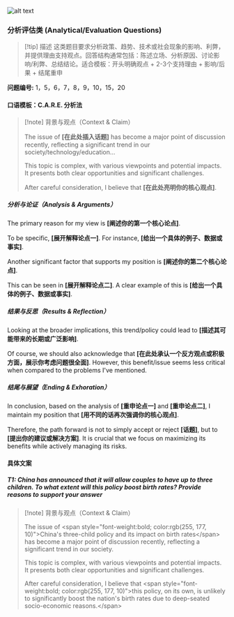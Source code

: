 ![alt text](wallhaven-1pvr23_2560x1440.png)

### 分析评估类 (Analytical/Evaluation Questions)

>[!tip] 描述
> 这类题目要求分析政策、趋势、技术或社会现象的影响、利弊，并提供理由支持观点。回答结构通常包括：陈述立场、分析原因、讨论影响/利弊、总结结论。适合模板：开头明确观点 + 2-3个支持理由 + 影响/后果 + 结尾重申

**问题编号:** 1，5，6，7，8，9，10，15，20

#### 口语模板：C.A.R.E. 分析法

> [!note] 背景与观点（Context & Claim）
>
> The issue of **[在此处插入话题]** has become a major point of discussion recently, reflecting a significant trend in our society/technology/education...
>
> This topic is complex, with various viewpoints and potential impacts. It presents both clear opportunities and significant challenges.
>
> After careful consideration, I believe that **[在此处亮明你的核心观点]**. 

##### 分析与论证（Analysis & Arguments）

The primary reason for my view is **[阐述你的第一个核心论点]**.

To be specific, **[展开解释论点一]**. For instance, **[给出一个具体的例子、数据或事实]**.

Another significant factor that supports my position is **[阐述你的第二个核心论点]**.

This can be seen in **[展开解释论点二]**. A clear example of this is **[给出一个具体的例子、数据或事实]**.

##### 结果与反思（Results & Reflection）

Looking at the broader implications, this trend/policy could lead to **[描述其可能带来的长期或广泛影响]**.

Of course, we should also acknowledge that **[在此处承认一个反方观点或积极方面，展示你考虑问题很全面]**. However, this benefit/issue seems less critical when compared to the problems I've mentioned.

##### 结尾与展望（Ending & Exhoration）

In conclusion, based on the analysis of **[重申论点一]** and **[重申论点二]**, I maintain my position that **[用不同的话再次强调你的核心观点]**.

Therefore, the path forward is not to simply accept or reject **[话题]**, but to **[提出你的建议或解决方案]**. It is crucial that we focus on maximizing its benefits while actively managing its risks.

#### 具体文案

##### T1: China has announced that it will allow couples to have up to three children. To what extent will this policy boost birth rates? Provide reasons to support your answer

>[!note] 背景与观点（Context & Claim）
>
>The issue of &lt;span style="font-weight:bold; color:rgb(255, 177, 10)">China's three-child policy and its impact on birth rates&lt;/span> has become a major point of discussion recently, reflecting a significant trend in our society.
>
>This topic is complex, with various viewpoints and potential impacts. It presents both clear opportunities and significant challenges.
>
>After careful consideration, I believe that &lt;span style="font-weight:bold; color:rgb(255, 177, 10)">this policy, on its own, is unlikely to significantly boost the nation's birth rates due to deep-seated socio-economic reasons.&lt;/span>
